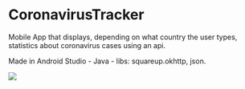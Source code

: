 # CoronavirusTracker
Mobile App that displays, depending on what country the user types, statistics about coronavirus cases using an api.

Made in Android Studio - Java - libs: squareup.okhttp, json.


<img src="https://i.imgur.com/GQ5f6lO.png">
